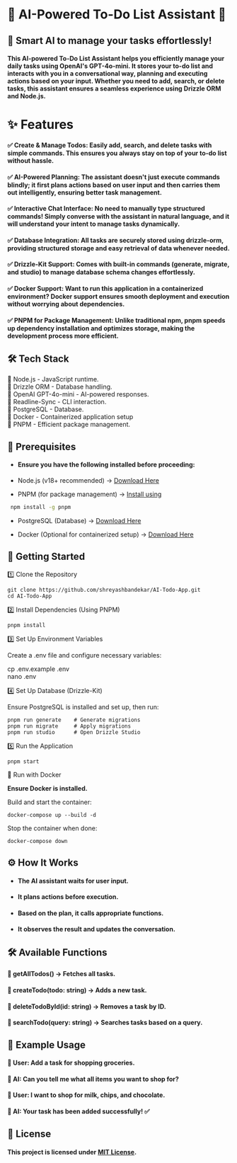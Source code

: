 # 📌 AI-Powered To-Do List Assistant 📝

## 🚀 Smart AI to manage your tasks effortlessly!

#### This AI-powered To-Do List Assistant helps you efficiently manage your daily tasks using OpenAI's GPT-4o-mini. It stores your to-do list and interacts with you in a conversational way, planning and executing actions based on your input. Whether you need to add, search, or delete tasks, this assistant ensures a seamless experience using Drizzle ORM and Node.js.

# **✨ Features**

#### ✅ Create & Manage Todos: Easily add, search, and delete tasks with simple commands. This ensures you always stay on top of your to-do list without hassle.

#### ✅ AI-Powered Planning: The assistant doesn't just execute commands blindly; it first plans actions based on user input and then carries them out intelligently, ensuring better task management.

#### ✅ Interactive Chat Interface: No need to manually type structured commands! Simply converse with the assistant in natural language, and it will understand your intent to manage tasks dynamically.

#### ✅ Database Integration: All tasks are securely stored using drizzle-orm, providing structured storage and easy retrieval of data whenever needed.

#### ✅ Drizzle-Kit Support: Comes with built-in commands (generate, migrate, and studio) to manage database schema changes effortlessly.

#### ✅ Docker Support: Want to run this application in a containerized environment? Docker support ensures smooth deployment and execution without worrying about dependencies.

#### ✅ PNPM for Package Management: Unlike traditional npm, pnpm speeds up dependency installation and optimizes storage, making the development process more efficient.

## **🛠️ Tech Stack**

🔹 Node.js - JavaScript runtime.  
🔹 Drizzle ORM - Database handling.  
🔹 OpenAI GPT-4o-mini - AI-powered responses.  
🔹 Readline-Sync - CLI interaction.  
🔹 PostgreSQL - Database.   
🔹 Docker - Containerized application setup  
🔹 PNPM - Efficient package management.  

## **🔧 Prerequisites**

- #### Ensure you have the following installed before proceeding:

- Node.js (v18+ recommended) → [Download Here](https://nodejs.org/en)

- PNPM (for package management) → [Install using](https://pnpm.io/installation)

 ````sh
  npm install -g pnpm
  ````

- PostgreSQL (Database) → [Download Here](https://www.postgresql.org/)

- Docker (Optional for containerized setup) → [Download Here](https://www.docker.com)

## **🚀 Getting Started**

1️⃣ Clone the Repository
```
git clone https://github.com/shreyashbandekar/AI-Todo-App.git  
cd AI-Todo-App
```
2️⃣ Install Dependencies (Using PNPM)
```
pnpm install
```
3️⃣ Set Up Environment Variables

Create a .env file and configure necessary variables:

cp .env.example .env   
nano .env

4️⃣ Set Up Database (Drizzle-Kit)

Ensure PostgreSQL is installed and set up, then run:
```
pnpm run generate    # Generate migrations
pnpm run migrate     # Apply migrations
pnpm run studio      # Open Drizzle Studio
```
5️⃣ Run the Application
```
pnpm start
```
🐳 Run with Docker

**Ensure Docker is installed.**

Build and start the container:
```
docker-compose up --build -d
```
Stop the container when done:
```
docker-compose down
```

## **⚙️ How It Works**

- #### The AI assistant waits for user input.

- #### It plans actions before execution.

- #### Based on the plan, it calls appropriate functions.

- #### It observes the result and updates the conversation.

## **🛠️ Available Functions**

#### 📌  getAllTodos() → Fetches all tasks.  
#### 📌 createTodo(todo: string) → Adds a new task.  
#### 📌 deleteTodoById(id: string) → Removes a task by ID.  
#### 📌 searchTodo(query: string) → Searches tasks based on a query.  

## **🎯 Example Usage**
#### 👤 User: Add a task for shopping groceries.
#### 🤖 AI: Can you tell me what all items you want to shop for?
#### 👤 User: I want to shop for milk, chips, and chocolate.
#### 🤖 AI: Your task has been added successfully! ✅

## 📜 License

#### This project is licensed under [MIT License](LICENSE).
